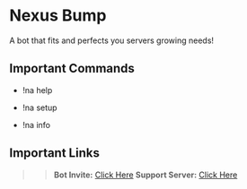 # Nexus Bump
A bot that fits and perfects you servers growing needs! 

## Important Commands

- !na help

- !na setup

- !na info

## Important Links

>> **Bot Invite:** [Click Here](https://discordapp.com/api/oauth2/authorize?client_id=701181011446202389&permissions=379921&redirect_uri=https%3A%2F%2Fdiscord.gg%2FnJM8usA&scope=bot)
 **Support Server:** [Click Here](https://discord.gg/nJM8usA)
